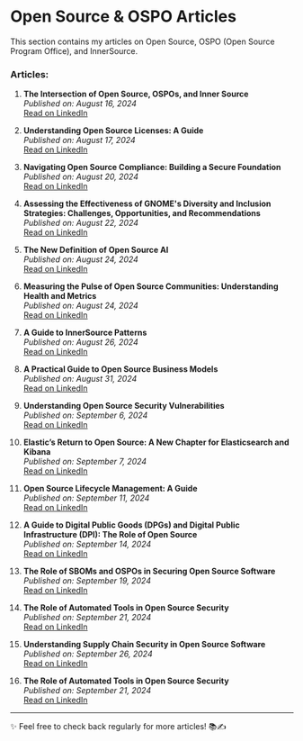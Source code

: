 # Open Source & OSPO Articles

This section contains my articles on Open Source, OSPO (Open Source Program Office), and InnerSource.

### Articles:

1. **The Intersection of Open Source, OSPOs, and Inner Source**  
   _Published on: August 16, 2024_  
   [Read on LinkedIn](https://www.linkedin.com/pulse/intersection-open-source-ospos-inner-regina-nkenchor-waiyf/)

2. **Understanding Open Source Licenses: A Guide**  
   _Published on: August 17, 2024_  
   [Read on LinkedIn](https://www.linkedin.com/pulse/understanding-open-source-licenses-guide-regina-nkenchor-rwtdf/?trackingId=qAG%2FyBNeRyGgoPqJejrxVg%3D%3D)

3. **Navigating Open Source Compliance: Building a Secure Foundation**  
   _Published on: August 20, 2024_  
   [Read on LinkedIn](https://www.linkedin.com/pulse/navigating-open-source-compliance-building-secure-regina-nkenchor-qgj5f/?trackingId=i5PkXmeNR%2FuImIQ%2BJeJXGw%3D%3D)

4. **Assessing the Effectiveness of GNOME's Diversity and Inclusion Strategies: Challenges, Opportunities, and Recommendations**  
   _Published on: August 22, 2024_  
   [Read on LinkedIn](https://www.linkedin.com/pulse/assessing-effectiveness-gnomes-diversity-inclusion-regina-nkenchor-0iokf/?trackingId=mw5hMisHSaiSgIZkjM650A%3D%3D)

5. **The New Definition of Open Source AI**  
   _Published on: August 24, 2024_  
   [Read on LinkedIn](https://www.linkedin.com/pulse/new-definition-open-source-ai-regina-nkenchor-aszef/?trackingId=7uTfHpIZRcuBKDoMVgpPnQ%3D%3D)

6. **Measuring the Pulse of Open Source Communities: Understanding Health and Metrics**  
   _Published on: August 24, 2024_  
   [Read on LinkedIn](https://www.linkedin.com/pulse/measuring-pulse-open-source-communities-understanding-regina-nkenchor-ofm6f/?trackingId=NcB5Gn1IR3%2BntSgLP9opBw%3D%3D)

7. **A Guide to InnerSource Patterns**  
   _Published on: August 26, 2024_  
   [Read on LinkedIn](https://www.linkedin.com/pulse/guide-innersource-patterns-regina-nkenchor-njlbf/?trackingId=4u6kGEQsSaOR%2BJPXIIFuLQ%3D%3D)

8. **A Practical Guide to Open Source Business Models**  
   _Published on: August 31, 2024_  
   [Read on LinkedIn](https://www.linkedin.com/pulse/practical-guide-open-source-business-models-regina-nkenchor-azx4f/?trackingId=DW6DNir6RCulo5eyqOCxwg%3D%3D)

9. **Understanding Open Source Security Vulnerabilities**  
   _Published on: September 6, 2024_  
   [Read on LinkedIn](https://www.linkedin.com/pulse/understanding-open-source-security-vulnerabilities-regina-nkenchor-4s3nf/?trackingId=sU9gXQcwRHSGaivuoXd1Vg%3D%3D)

10. **Elastic’s Return to Open Source: A New Chapter for Elasticsearch and Kibana**  
   _Published on: September 7, 2024_  
   [Read on LinkedIn](https://www.linkedin.com/pulse/elastics-return-open-source-new-chapter-elasticsearch-regina-nkenchor-ttelf/?trackingId=YPmPn1LgTDuz5dALM1qdIg%3D%3D)

11. **Open Source Lifecycle Management: A Guide**  
   _Published on: September 11, 2024_  
   [Read on LinkedIn](https://www.linkedin.com/pulse/open-source-lifecycle-management-guide-regina-nkenchor-po1of/?trackingId=%2BYTz30NWRgC11sBGPUuqwg%3D%3D)

12. **A Guide to Digital Public Goods (DPGs) and Digital Public Infrastructure (DPI): The Role of Open Source**  
   _Published on: September 14, 2024_  
   [Read on LinkedIn](https://www.linkedin.com/pulse/guide-digital-public-goods-dpgs-infrastructure-dpi-role-nkenchor-dfkof/?trackingId=m7uotyO8T0G7YTRHA4L0%2Bg%3D%3D)

13. **The Role of SBOMs and OSPOs in Securing Open Source Software**  
   _Published on: September 19, 2024_  
   [Read on LinkedIn](https://www.linkedin.com/pulse/role-sboms-ospos-securing-open-source-software-regina-nkenchor-xmqzf/?trackingId=ZWcQIpgyRUSk%2BMc4Ylgh%2Fw%3D%3D)

14. **The Role of Automated Tools in Open Source Security**  
   _Published on: September 21, 2024_  
   [Read on LinkedIn](https://www.linkedin.com/pulse/role-automated-tools-open-source-security-regina-nkenchor-j2daf/?trackingId=6%2Buc4%2BmoQmq8ID437ScUbg%3D%3D)


15. **Understanding Supply Chain Security in Open Source Software**  
   _Published on: September 26, 2024_  
   [Read on LinkedIn](https://www.linkedin.com/pulse/understanding-supply-chain-security-open-source-regina-nkenchor-c6vwc/?trackingId=DofGY%2FK6SvWV9bxaJ%2FDEvA%3D%3D)


14. **The Role of Automated Tools in Open Source Security**  
   _Published on: September 21, 2024_  
   [Read on LinkedIn](https://www.linkedin.com/pulse/role-automated-tools-open-source-security-regina-nkenchor-j2daf/?trackingId=6%2Buc4%2BmoQmq8ID437ScUbg%3D%3D)

---

✨ Feel free to check back regularly for more articles! 📚✍️
